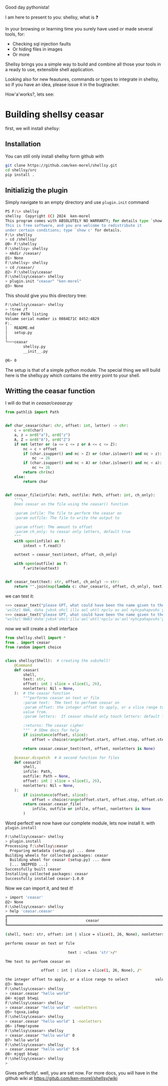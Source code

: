Good day pythonista!

I am here to present to you: shellsy, what is :question:

In your browsing or learning time you surely have used or made several tools,
for:

- Checking sql injection faults
- Or hiding files in images
- Or more

Shellsy brings you a simple way to build and combine all those your tools
in a ready to use, extensible shell application.

Looking also for new feautures, commands or types to integrate in shellsy, so
if you have an idea, please issue it in the bugtracker.

How'a'works?, lets see:

# Building shellsy ceasar

first, we will install shellsy:

## Installation

You can still only install shellsy form github with

```bash
git clone https://github.com/ken-morel/shellsy.git
cd shellsy/src
pip install .
```

## Initializig the plugin

Simply navigate to an empty directory and use `plugin.init` command

```bash
PS F:\> shellsy
shellsy  Copyright (C) 2024  ken-morel
This program comes with ABSOLUTELY NO WARRANTY; for details type `show w'.
This is free software, and you are welcome to redistribute it
under certain conditions; type `show c' for details.
F:\> shellsy
> cd /shellsy/
@0> F:\shellsy
F:\shellsy> shellsy
> mkdir /ceasar/
@1> None
F:\shellsy> shellsy
> cd /ceasar/
@2> F:\shellsy\ceasar
F:\shellsy\ceasar> shellsy
> plugin.init "ceasar" "ken-morel"
@3> None
```

This should give you this directory tree:

```bash
F:\shellsy\ceasar> shellsy
> !tree /f
Folder PATH listing
Volume serial number is 0084E71C 8452:4B29
F:.
│   README.md
│   setup.py
│
└───ceasar
        shellsy.py
        __init__.py

@6> 0
```

The setup is that of a simple python module. The special thing we will build
here is the shellsy.py which contains the entry point to your shell.

## Writting the ceasar function

I will do that in _ceasar/ceasar.py_

```py
from pathlib import Path


def char_ceasar(char: chr, offset: int, letter) -> chr:
    c = ord(char)
    a, z = ord("a"), ord("z")
    A, Z = ord("A"), ord("Z")
    if not letter or (a <= c <= z or A <= c <= Z):
        nc = c + offset
        if (char.isupper() and nc > Z) or (char.islower() and nc > z):
            nc -= 26
        if (char.isupper() and nc < A) or (char.islower() and nc < a):
            nc += 26
        return chr(nc)
    else:
        return char


def ceasar_file(infile: Path, outfile: Path, offset: int, ch_only):
    """\
    Does ceasar on the file using the ceasar() function

    :param infile: The file to perform the ceasar on
    :param outfile: The file to write the output to

    :param offset: THe amount to offset
    :param ch_only: to ceasar only letters, default true
    """
    with open(infile) as f:
        intext = f.read()

    outtext = ceasar_text(intext, offset, ch_only)

    with open(outfile) as f:
        f.write(outtext)


def ceasar_text(text: str, offset, ch_only) -> str:
    return "".join(map(lambda c: char_ceasar(c, offset, ch_only), text))

```

we can test it:

```python
>>> ceasar_text("please GPT, what could have been the name given to the gravitational rate of change of linear momentum in the binomial system of nomenclature?", 7, True)
'wslhzl NWA, doha jvbsk ohcl illu aol uhtl npclu av aol nyhcpahapvuhs yhal vm johunl vm spulhy tvtluabt pu aol ipuvtphs zfzalt vm uvtlujshabyl?'
>>> ceasar_text("please GPT, what could have been the name given to the gravitational rate of change of linear momentum in the binomial system of nomenclature?", 7, False)
"wslhzl'NWA3'doha'jvbsk'ohcl'illu'aol'uhtl'npclu'av'aol'nyhcpahapvuhs'yhal'vm'johunl'vm'spulhy'tvtluabt'pu'aol'ipuvtphs'zfzalt'vm'uvtlujshabylF"   # ceasars too the spaces and punctuation
```


now we will create a shell interface


```python
from shellsy.shell import *
from . import ceasar
from random import choice


class shellsy(Shell):  # creating the subshell!
    @Command
    def ceasar(
        shell,
        text: str,
        offset: int | slice = slice(1, 26),
        nonletters: Nil = None,
    ):  # the ceasar function
        """performs ceasar on text or file
        :param text:  THe text to perfoem ceasar on
        :param offset: the integer offset to apply, or a slice range to select
        value from.
        :param letters:  If ceasar should only touch letters: default True

        :returns: The ceasar cipher
        """  # SOme docs for help
        if isinstance(offset, slice):
            offset = choice(range(offset.start, offset.stop, offset.step or 1))

        return ceasar.ceasar_text(text, offset, nonletters is None)

    @ceasar.dispatch  # A second function for files
    def ceasar2(
        shell,
        infile: Path,
        outfile: Path = None,
        offset: int | slice = slice(1, 26),
        nonletters: Nil = None,
    ):
        if isinstance(offset, slice):
            offset = choice(range(offset.start, offset.stop, offset.step or 1))
        return ceasar.ceasar_file(
            infile, outfile or infile, offset, nonletters is None
        )
```

Word perfect! we now have our complete module, lets now install it.
with `plugin.install`

```bash
F:\shellsy\ceasar> shellsy
> plugin.install
Processing f:\shellsy\ceasar
  Preparing metadata (setup.py) ... done
Building wheels for collected packages: ceasar
  Building wheel for ceasar (setup.py) ... done
  [... SNIPPED ...]
Successfully built ceasar
Installing collected packages: ceasar
Successfully installed ceasar-1.0.0
```

Now we can import it, and test it!

```bash
> import 'ceasar'
@2> None
F:\shellsy\ceasar> shellsy
> help 'ceasar.ceasar'
╔════════════════════════════════════════════════════════════════════════════╗
║                                   ceasar                                   ║
╚════════════════════════════════════════════════════════════════════════════╝

(shell, text: str, offset: int | slice = slice(1, 26, None), nonletters: Nil = None)

performs ceasar on text or file

                            text : <class 'str'>/*

THe text to perfoem ceasar on

                offset : int | slice = slice(1, 26, None), /*

the integer offset to apply, or a slice range to select            value from.
@3> None
F:\shellsy\ceasar> shellsy
> ceasar.ceasar "hello world"
@4> mjqqt btwqi
F:\shellsy\ceasar> shellsy
> ceasar.ceasar "hello world" -nonletters
@5> tqxxa,iadxp
F:\shellsy\ceasar> shellsy
> ceasar.ceasar "hello world" 1 -nonletters
@6> ifmmp!xpsme
F:\shellsy\ceasar> shellsy
> ceasar.ceasar "hello world" 0
@7> hello world
F:\shellsy\ceasar> shellsy
> ceasar.ceasar "hello world" 5:6
@8> mjqqt btwqi
F:\shellsy\ceasar> shellsy
>
```

Gives perfectly!. well, you are set now.
For more docs, you will have in the github wiki at https://gitub.com/ken-morel/shellsy/wiki
